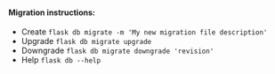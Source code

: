 #### Migration instructions:
- Create `flask db migrate -m 'My new migration file description'`
- Upgrade `flask db migrate upgrade`
- Downgrade `flask db migrate downgrade 'revision'`
- Help `flask db --help`
